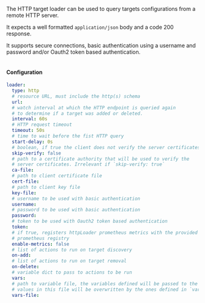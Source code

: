 
The HTTP target loader can be used to query targets configurations from a remote HTTP server.

It expects a well formatted `application/json` body and a code 200 response.

It supports secure connections, basic authentication using a username and password and/or Oauth2 token based authentication.

<div class="mxgraph" style="max-width:100%;border:1px solid transparent;margin:0 auto; display:block;" data-mxgraph="{&quot;page&quot;:4,&quot;zoom&quot;:1.4,&quot;highlight&quot;:&quot;#0000ff&quot;,&quot;nav&quot;:true,&quot;check-visible-state&quot;:true,&quot;resize&quot;:true,&quot;url&quot;:&quot;https://raw.githubusercontent.com/karimra/gnmic/diagrams/diagrams/target_discovery.drawio&quot;}"></div>

<script type="text/javascript" src="https://cdn.jsdelivr.net/gh/hellt/drawio-js@main/embed2.js?&fetch=https%3A%2F%2Fraw.githubusercontent.com%2Fkarimra%2Fgnmic%2Fdiagrams%2Ftarget_discovery.drawio" async></script>

#### Configuration

``` yaml
loader:
  type: http
  # resource URL, must include the http(s) schema
  url: 
  # watch interval at which the HTTP endpoint is queried again
  # to determine if a target was added or deleted.
  interval: 60s
  # HTTP request timeout
  timeout: 50s
  # time to wait before the fist HTTP query
  start-delay: 0s
  # boolean, if true the client does not verify the server certificates
  skip-verify: false
  # path to a certificate authority that will be used to verify the
  # server certificates. Irrelevant if `skip-verify: true`
  ca-file:
  # path to client certificate file
  cert-file:
  # path to client key file
  key-file:
  # username to be used with basic authentication
  username:
  # password to be used with basic authentication
  password:
  # token to be used with Oauth2 token based authentication
  token:
  # if true, registers httpLoader prometheus metrics with the provided
  # prometheus registry
  enable-metrics: false
  # list of actions to run on target discovery
  on-add:
  # list of actions to run on target removal
  on-delete:
  # variable dict to pass to actions to be run
  vars:
  # path to variable file, the variables defined will be passed to the actions to be run
  # values in this file will be overwritten by the ones defined in `vars`
  vars-file:
```
